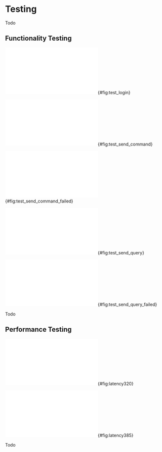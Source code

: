 # Testing

Todo

## Functionality Testing

![Login test.](figures/test_login.pdf){#fig:test_login}

![Send command.](figures/test_send_command.pdf){#fig:test_send_command}

![Send incorrect command.](figures/test_send_command_failed.pdf){#fig:test_send_command_failed}

![Send query.](figures/test_send_query.pdf){#fig:test_send_query}

![Send incorrect query.](figures/test_query_failed.pdf){#fig:test_send_query_failed}


Todo

## Performance Testing

![Latency percentile distribution for 320 ops/s.](figures/latency320.pdf){#fig:latency320}

![Latency percentile distribution for 385 ops/s.](figures/latency385.pdf){#fig:latency385}

Todo
